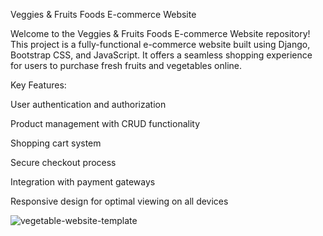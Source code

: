 


Veggies & Fruits Foods E-commerce Website

Welcome to the Veggies & Fruits Foods E-commerce Website repository! This project is a fully-functional e-commerce website built using Django, Bootstrap CSS, and JavaScript. It offers a seamless shopping experience for users to purchase fresh fruits and vegetables online.


Key Features:

User authentication and authorization

Product management with CRUD functionality

Shopping cart system

Secure checkout process

Integration with payment gateways

Responsive design for optimal viewing on all devices

![vegetable-website-template](https://github.com/justjugo/ecommerce/assets/135487556/35f731bb-bdf1-4ba8-9946-d2840b306a27)

